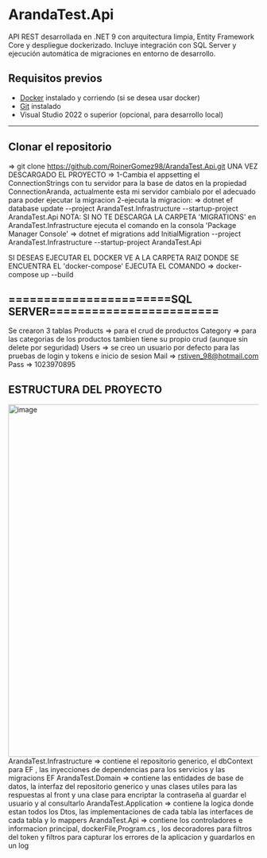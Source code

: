 # ArandaTest.Api 

API REST desarrollada en .NET 9 con arquitectura limpia, Entity Framework Core y despliegue dockerizado. Incluye integración con SQL Server y ejecución automática de migraciones en entorno de desarrollo.

##  Requisitos previos

- [Docker](https://www.docker.com/products/docker-desktop) instalado y corriendo (si se desea usar docker)
- [Git](https://git-scm.com/downloads) instalado
- Visual Studio 2022 o superior (opcional, para desarrollo local)

---

## Clonar el repositorio

=> git clone https://github.com/RoinerGomez98/ArandaTest.Api.git
UNA VEZ DESCARGADO EL PROYECTO =>
                                1-Cambia el appsetting el ConnectionStrings con tu servidor para la base de datos en la propiedad ConnectionAranda, actualmente esta mi servidor cambialo por el adecuado para poder ejecutar la migracion
                                2-ejecuta la migracion:
                                => dotnet ef database update --project ArandaTest.Infrastructure --startup-project ArandaTest.Api
NOTA: SI NO TE DESCARGA LA CARPETA 'MIGRATIONS' en ArandaTest.Infrastructure ejecuta el comando en la consola 'Package Manager Console' 
=> dotnet ef migrations add InitialMigration --project ArandaTest.Infrastructure --startup-project ArandaTest.Api

SI DESEAS EJECUTAR EL DOCKER VE A LA CARPETA RAIZ DONDE SE ENCUENTRA EL 'docker-compose' EJECUTA EL COMANDO 
=> docker-compose up --build

## =======================SQL SERVER========================
Se crearon 3 tablas 
Products => para el crud de productos
Category => para las categorias de los productos tambien tiene su propio crud (aunque sin delete por seguridad)
Users => se creo un usuario por defecto para las pruebas de login y tokens e inicio de sesion
Mail => rstiven_98@hotmail.com
Pass => 1023970895

## ESTRUCTURA DEL PROYECTO
<img width="561" height="710" alt="image" src="https://github.com/user-attachments/assets/b12ef7b1-69ac-43aa-a638-369934613152" />
ArandaTest.Infrastructure => contiene el repositorio generico, el dbContext para EF , las inyecciones de dependencias para los servicios y las migracions EF
ArandaTest.Domain => contiene las entidades de base de datos, la interfaz del repositorio generico y unas clases utiles para las respuestas al front y una clase para encriptar la contraseña al guardar el usuario y al consultarlo
ArandaTest.Application => contiene la logica donde estan todos los Dtos, las implementaciones de cada tabla las interfaces de cada tabla y lo mappers
ArandaTest.Api => contiene los controladores e informacion principal, dockerFile,Program.cs , los decoradores para filtros del token y filtros para capturar los errores de la aplicacion y guardarlos en un log
